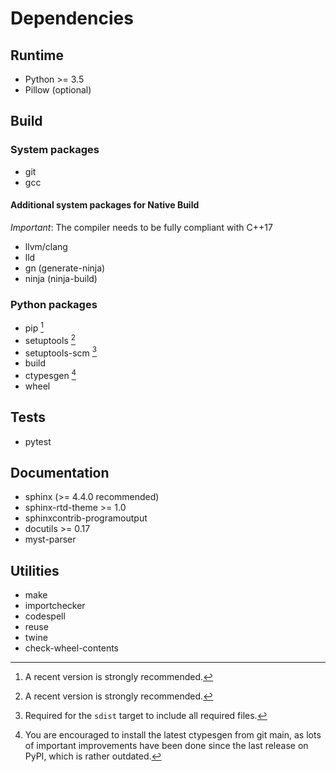 <!-- SPDX-FileCopyrightText: 2022 geisserml <geisserml@gmail.com> -->
<!-- SPDX-License-Identifier: CC-BY-4.0 -->

# Dependencies

## Runtime

* Python >= 3.5
* Pillow (optional)


## Build

### System packages

* git
* gcc

#### Additional system packages for Native Build

*Important*: The compiler needs to be fully compliant with C++17

* llvm/clang
* lld
* gn (generate-ninja)
* ninja (ninja-build)

### Python packages

* pip [^1]
* setuptools [^1]
* setuptools-scm [^2]
* build
* ctypesgen [^3]
* wheel


## Tests

* pytest


## Documentation

* sphinx (>= 4.4.0 recommended)
* sphinx-rtd-theme >= 1.0
* sphinxcontrib-programoutput
* docutils >= 0.17
* myst-parser


## Utilities

* make
* importchecker
* codespell
* reuse
* twine
* check-wheel-contents


[^1]: A recent version is strongly recommended.

[^2]: Required for the `sdist` target to include all required files.

[^3]: You are encouraged to install the latest ctypesgen from git main, as lots of important
      improvements have been done since the last release on PyPI, which is rather outdated.
